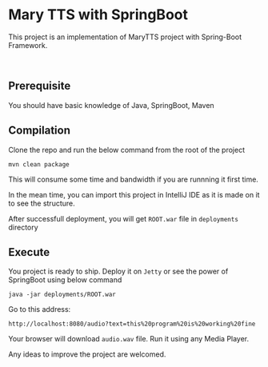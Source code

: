 # Mary TTS with SpringBoot
This project is an implementation of MaryTTS project with Spring-Boot Framework.

<br>

## Prerequisite

You should have basic knowledge of Java, SpringBoot, Maven


## Compilation

Clone the repo and run the below command from the root of the project

    mvn clean package

This will consume some time and bandwidth if you are runnning it first time.

In the mean time, you can import this project in IntelliJ IDE as it is made on it to see the structure.

After successfull deployment, you will get <code>ROOT.war</code> file in <code>deployments</code> directory

## Execute

  You project is ready to ship. Deploy it on <code>Jetty</code> or see the power of SpringBoot using below command

    java -jar deployments/ROOT.war

  Go to this address:

    http://localhost:8080/audio?text=this%20program%20is%20working%20fine
    
Your browser will download <code>audio.wav</code> file. Run it using any Media Player.

Any ideas to improve the project are welcomed.
